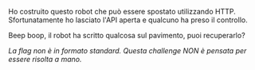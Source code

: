 Ho costruito questo robot che può essere spostato utilizzando HTTP. Sfortunatamente ho lasciato l'API aperta e qualcuno ha preso il controllo.

Beep boop, il robot ha scritto qualcosa sul pavimento, puoi recuperarlo?

_La flag non è in formato standard. Questa challenge NON è pensata per essere risolta a mano._
